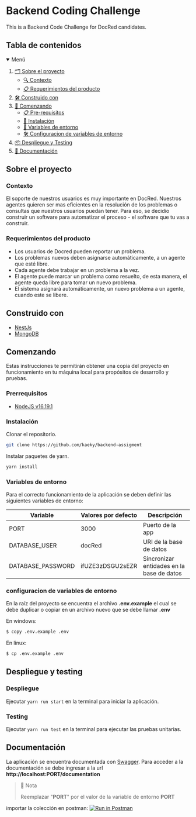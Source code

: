 # Backend Coding Challenge

This is a Backend Code Challenge for DocRed candidates.

## Tabla de contenidos

<details open="open">
  <summary>Menú</summary>
  <ol>
    <li>
        <a href="#sobre-el-proyecto">🗂️ Sobre el proyecto</a>
      <ul>
        <li><a href="#contexto">🔍 Contexto</a></li>
        <li><a href="#requerimientos-del-producto">📋 Requerimientos del producto</a></li>
      </ul>
    </li>
    <li><a href="#construido-con">🛠️ Construido con</a></li>
    <li>
      <a href="#comenzando">🚀 Comenzando</a>
      <ul>
        <li><a href="#pre-requisitos">📋 Pre-requisitos</a></li>
        <li><a href="#instalación">🔧 Instalación</a></li>
        <li><a href="#variables-de-entorno">📌 Variables de entorno</a></li>
        <li><a href="#configuracion-de-variables-de-entorno">🛠️ Configuracion de variables de entorno</a></li>
      </ul>
    </li>
    <li><a href="#despliegue">📦 Despliegue y Testing</a></li>
    <li><a href="#documentación">📄 Documentación</a></li>
  </ol>
</details>

## Sobre el proyecto

### Contexto

El soporte de nuestros usuarios es muy importante en DocRed. Nuestros agentes quieren ser mas eficientes en la
resolución de los problemas o consultas que nuestros usuarios puedan tener. Para eso, se decidio construir un software
para automatizar el proceso - el software que tu vas a construir.

### Requerimientos del producto

- Los usuarios de Docred pueden reportar un problema.
- Los problemas nuevos deben asignarse automáticamente, a un agente que esté libre.
- Cada agente debe trabajar en un problema a la vez.
- El agente puede marcar un problema como resuelto, de esta manera, el agente queda libre para tomar un nuevo problema.
- El sistema asignará automáticamente, un nuevo problema a un agente, cuando este se libere.

## Construido con

* [NestJs](https://nestjs.com/)
* [MongoDB](https://www.mongodb.com/es)

## Comenzando

Estas instrucciones te permitirán obtener una copia del proyecto en funcionamiento en tu máquina local para propósitos
de desarrollo y pruebas.

### Prerrequisitos

* [NodeJS v16.19.1](https://nodejs.org/en/)

### Instalación

Clonar el repositorio.

```sh
git clone https://github.com/kaeky/backend-assigment
```

Instalar paquetes de yarn.

```sh
yarn install
```

### Variables de entorno

Para el correcto funcionamiento de la aplicación se deben definir las siguientes variables de entorno:

| Variable          | Valores por defecto | Descripción                               |
|-------------------|---------------------|-------------------------------------------|
| PORT              | 3000                | Puerto de la app                          | 
| DATABASE_USER     | docRed              | URI de la base de datos                   |           
| DATABASE_PASSWORD | ifUZE3zDSGU2sEZR    | Sincronizar entidades en la base de datos |

### configuracion de variables de entorno

En la raíz del proyecto se encuentra el archivo **.env.example** el cual se debe duplicar o copiar en un archivo nuevo
que se debe llamar **.env**

En windows:

```sh
$ copy .env.example .env
```

En linux:

```sh
$ cp .env.example .env
```

## Despliegue y testing

### Despliegue

Ejecutar `yarn run start` en la terminal para iniciar la aplicación.

### Testing

Ejecutar `yarn run test` en la terminal para ejecutar las pruebas unitarias.

## Documentación

La aplicación se encuentra documentada con [Swagger](https://swagger.io/).
Para acceder a la documentación se debe ingresar a la url **http://localhost:PORT/documentation**

> 🚧 Nota
>
> Reemplazar "**PORT**" por el valor de la variable de entorno **PORT**

importar la
colección en postman: [![Run in Postman](https://run.pstmn.io/button.svg)](https://api.postman.com/collections/6645999-4c5e9cf5-b877-422a-a507-ab446b9a4cf0?access_key=PMAT-01H5DPTK7DCSZP14Y4N9QJ6W9X)

